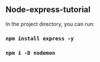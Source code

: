 ## Node-express-tutorial



In the project directory, you can run:

### `npm install express -y`
### `npm i -D nodemon`

